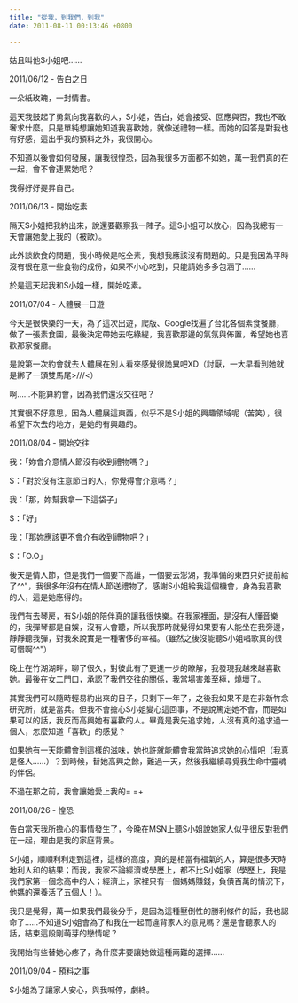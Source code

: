 ```yaml
---
title: "從我，到我們，到我"
date: 2011-08-11 00:13:46 +0800

---
```





姑且叫他S小姐吧&hellip;&hellip;





2011/06/12 - 告白之日



一朵紙玫瑰，一封情書。



這天我鼓起了勇氣向我喜歡的人，S小姐，告白，她會接受、回應與否，我也不敢奢求什麼。只是單純想讓她知道我喜歡她，就像送禮物一樣。而她的回答是對我也有好感，這出乎我的預料之外，我很開心。



不知道以後會如何發展，讓我很惶恐，因為我很多方面都不如她，萬一我們真的在一起，會不會連累她呢？



我得好好提昇自己。



2011/06/13 - 開始吃素



隔天S小姐把我約出來，說還要觀察我一陣子。這S小姐可以放心，因為我總有一天會讓她愛上我的（被歐）。



此外談飲食的問題，我小時候是吃全素，我想我應該沒有問題的。只是我因為平時沒有很在意一些食物的成份，如果不小心吃到，只能請她多多包涵了&hellip;&hellip;



於是這天起我和S小姐一樣，開始吃素。



2011/07/04 - 人體展一日遊



今天是很快樂的一天，為了這次出遊，爬版、Google找遍了台北各個素食餐廳，做了一張素食圖，最後決定帶她去吃綠緹，我喜歡那邊的氣氛與佈置，希望她也喜歡那家餐廳。



是說第一次約會就去人體展在別人看來感覺很詭異吧XD（討厭，一大早看到她就是綁了一頭雙馬尾&gt;///&lt;）



啊&hellip;&hellip;不能算約會，因為我們還沒交往吧？



其實很不好意思，因為人體展這東西，似乎不是S小姐的興趣領域呢（苦笑），很希望下次去的地方，是她的有興趣的。



2011/08/04 - 開始交往



我：「妳會介意情人節沒有收到禮物嗎？」

S：「對於沒有注意節日的人，你覺得會介意嗎？」

我：「那，妳幫我拿一下這袋子」

S：「好」

我：「那妳應該更不會介有收到禮物吧？」

S：「O.O」



後天是情人節，但是我們一個要下高雄，一個要去澎湖，我準備的東西只好提前給了^^"，我很多年沒有在情人節送禮物了，感謝S小姐給我這個機會，身為我喜歡的人，這是她應得的。



我們有去琴房，有S小姐的陪伴真的讓我很快樂。在我家裡面，是沒有人懂音樂的，我彈琴都是自娛，沒有人會聽，所以我那時就覺得如果要有人能坐在我旁邊，靜靜聽我彈，對我來說實是一種奢侈的幸福。（雖然之後沒能聽S小姐唱歌真的很可惜啊^^"）



晚上在竹湖湖畔，聊了很久，對彼此有了更進一步的瞭解，我發現我越來越喜歡她。最後在女二門口，承認了我們交往的關係，我當場害羞至極，燒壞了。



其實我們可以隨時輕易約出來的日子，只剩下一年了，之後我如果不是在非新竹念研究所，就是當兵。但我不會擔心S小姐變心這回事，不是說篤定她不會，而是如果可以的話，我反而高興她有喜歡的人。畢竟是我先追求她，人沒有真的追求過一個人，怎麼知道「喜歡」的感覺？



如果她有一天能體會到這樣的滋味，她也許就能體會我當時追求她的心情吧（我真是怪人&hellip;&hellip;）？到時候，替她高興之餘，難過一天，然後我繼續尋覓我生命中靈魂的伴侶。



不過在那之前，我會讓她愛上我的= =+



2011/08/26 - 惶恐



告白當天我所擔心的事情發生了，今晚在MSN上聽S小姐說她家人似乎很反對我們在一起，理由是我的家庭背景。



S小姐，順順利利走到這裡，這樣的高度，真的是相當有福氣的人，算是很多天時地利人和的結果；而我，我家不論經濟或學歷上，都不比S小姐家（學歷上，我是我們家第一個念高中的人；經濟上，家裡只有一個媽媽賺錢，負債百萬的情況下，他媽的還養活了五個人！）。



我只是覺得，萬一如果我們最後分手，是因為這種壓倒性的勝利條件的話，我也認命了&hellip;&hellip;不知道S小姐會為了和我在一起而違背家人的意見嗎？還是會聽家人的話，結束這段剛萌芽的戀情呢？



我開始有些替她心疼了，為什麼非要讓她做這種兩難的選擇&hellip;&hellip;



2011/09/04 - 預料之事





S小姐為了讓家人安心，與我喊停，劇終。




